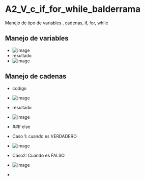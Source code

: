 # A2_V_c_if_for_while_balderrama
Manejo de tipo de variables , cadenas, if, for, while
## Manejo de variables 
- ![image](https://github.com/user-attachments/assets/eb505453-64c5-4f69-b162-d5e22a62d141)
- resultado
- ![image](https://github.com/user-attachments/assets/fd1d86fe-728e-44cb-9128-e9991d0d1cf6)
## Manejo de cadenas
- codigo
- ![image](https://github.com/user-attachments/assets/9be96995-f37b-4770-9772-0e1f7233e71a)

- resultado
- ![image](https://github.com/user-attachments/assets/5c8376fd-69d0-4b84-b365-bcea5a485168)
- ##If else
- Caso 1: cuando es VERDADERO
- ![image](https://github.com/user-attachments/assets/8f63024c-43df-4172-b26e-cfa87f811026)
- Caso2: Cuando es FALSO
- ![image](https://github.com/user-attachments/assets/243e0780-9939-422d-9ca8-7b3e3bd8f303)
- 


